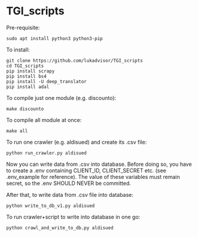 # TGI_scripts

Pre-requisite:
```shell script
sudo apt install python3 python3-pip
```

To install:
```shell script
git clone https://github.com/lukadvisor/TGI_scripts
cd TGI_scripts
pip install scrapy
pip install bs4
pip install -U deep_translator
pip install adal
```
To compile just one module (e.g. discounto):
```shell script
make discounto
```
To compile all module at once:
```shell script
make all
```

To run one crawler (e.g. aldisued) and create its .csv file:
```shell script
python run_crawler.py aldisued
```
Now you can write data from .csv into database. Before doing so, you have to create a .env containing CLIENT_ID, CLIENT_SECRET etc. (see .env_example for reference). The value of these variables must remain secret, so the .env SHOULD NEVER be committed.

After that, to write data from .csv file into database:
```shell script
python write_to_db_v1.py aldisued
```

To run crawler+script to write into database in one go:
```shell script
python crawl_and_write_to_db.py aldisued
```